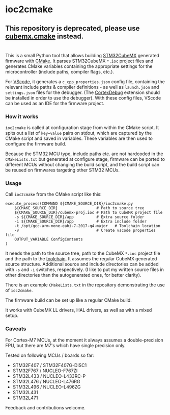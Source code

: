 # ioc2cmake

## This repository is deprecated, please use [cubemx.cmake](https://github.com/patrislav1/cubemx.cmake) instead.

#

This is a small Python tool that allows building [STM32CubeMX](https://www.st.com/en/development-tools/stm32cubemx.html) generated firmware with [CMake](https://cmake.org/). It parses STM32CubeMX `*.ioc` project files and generates CMake variables containing the appropriate settings for the microcontroller (include paths, compiler flags, etc.).

For [VScode](https://code.visualstudio.com/), it generates a `c_cpp_properties.json` config file, containing the relevant include paths & compiler definitions - as well as `launch.json` and `settings.json` files for the debugger. (The [CortexDebug](https://github.com/Marus/cortex-debug) extension should be installed in order to use the debugger). With these config files, VScode can be used as an IDE for the firmware project.

### How it works

`ioc2cmake` is called at configuration stage from within the CMake script. It spits out a list of `key=value` pairs on stdout, which are captured by the CMake script and saved in variables. These variables are then used to configure the firmware build.

Because the STM32 MCU type, include paths etc. are not hardcoded in the `CMakeLists.txt` but generated at configure stage, firmware can be ported to different MCUs without changing the build script, and the build script can be reused on firmwares targeting other STM32 MCUs.

### Usage
Call `ioc2cmake` from the CMake script like this:
```
execute_process(COMMAND ${CMAKE_SOURCE_DIR}/ioc2cmake.py
    ${CMAKE_SOURCE_DIR}                 # Path to source tree
    ${CMAKE_SOURCE_DIR}/cubemx-proj.ioc # Path to CubeMX project file
    -s ${CMAKE_SOURCE_DIR}/app          # Extra source folder
    -i ${CMAKE_SOURCE_DIR}/app          # Extra include folder
    -t /opt/gcc-arm-none-eabi-7-2017-q4-major   # Toolchain location
    -v                                  # Create vscode properties file
    OUTPUT_VARIABLE ConfigContents
)
```
It needs the path to the source tree, path to the CubeMX `*.ioc` project file and the path to the [toolchain](https://developer.arm.com/open-source/gnu-toolchain/gnu-rm/downloads). It assumes the regular CubeMX generated source structure. Additional source and include directories can be added with `-s` and `-i` switches, respectively. (I like to put my written source files in other directories than the autogenerated ones, for better clarity).

There is an example `CMakeLists.txt` in the repository demonstrating the use of `ioc2cmake`.

The firmware build can be set up like a regular CMake build.

It works with CubeMX LL drivers, HAL drivers, as well as with a mixed setup.

### Caveats

For Cortex-M7 MCUs, at the moment it always assumes a double-precision FPU, but there are M7's which have single precision only.

Tested on following MCUs / boards so far:
- STM32F407 / STM32F407G-DISC1
- STM32F767 / NUCLEO-F767ZI
- STM32L433 / NUCLEO-L433RC-P
- STM32L476 / NUCLEO-L476RG
- STM32L496 / NUCLEO-L496ZG
- STM32L431
- STM32L471

Feedback and contributions welcome.
